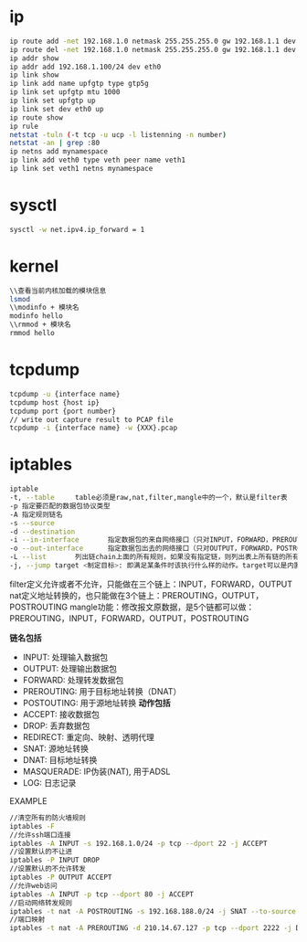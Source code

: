 # ip
```bash
ip route add -net 192.168.1.0 netmask 255.255.255.0 gw 192.168.1.1 dev eth0
ip route del -net 192.168.1.0 netmask 255.255.255.0 gw 192.168.1.1 dev eth0
ip addr show
ip addr add 192.168.1.100/24 dev eth0
ip link show 
ip link add name upfgtp type gtp5g
ip link set upfgtp mtu 1000
ip link set upfgtp up
ip link set dev eth0 up
ip route show
ip rule
netstat -tuln (-t tcp -u ucp -l listenning -n number)
netstat -an | grep :80
ip netns add mynamespace
ip link add veth0 type veth peer name veth1
ip link set veth1 netns mynamespace

```
# sysctl
```bash
sysctl -w net.ipv4.ip_forward = 1


```

# kernel
```bash
\\查看当前内核加载的模块信息
lsmod 
\\modinfo + 模块名
modinfo hello
\\rmmod + 模块名
rmmod hello
```

# tcpdump
```bash
tcpdump -u {interface name}
tcpdump host {host ip}
tcpdump port {port number}
// write out capture result to PCAP file
tcpdump -i {interface name} -w {XXX}.pcap


```


# iptables
```bash
iptable
-t, --table     table必须是raw,nat,filter,mangle中的一个，默认是filter表
-p 指定要匹配的数据包协议类型
-A 指定规则链名
-s --source
-d --destination
-i --in-interface       指定数据包的来自网络接口（只对INPUT，FORWARD，PREROUTING这三个链起作用）
-o --out-interface      指定数据包出去的网络接口（只对OUTPUT，FORWARD，POSTROUTING三个链起作用）
-L --list       列出链chain上面的所有规则，如果没有指定链，则列出表上所有链的所有规则
-j, --jump target <制定目标>: 即满足某条件时该执行什么样的动作。target可以是内置的目标，比如ACCEPT

```
filter定义允许或者不允许，只能做在三个链上：INPUT，FORWARD，OUTPUT
nat定义地址转换的，也只能做在3个链上：PREROUTING，OUTPUT，POSTROUTING
mangle功能：修改报文原数据，是5个链都可以做：PREROUTING，INPUT，FORWARD，OUTPUT，POSTROUTING

**链名包括**
- INPUT: 处理输入数据包
- OUTPUT: 处理输出数据包
- FORWARD: 处理转发数据包
- PREROUTING: 用于目标地址转换（DNAT）
- POSTOUTING: 用于源地址转换
**动作包括**
- ACCEPT: 接收数据包
- DROP: 丢弃数据包
- REDIRECT: 重定向、映射、透明代理
- SNAT: 源地址转换
- DNAT: 目标地址转换
- MASQUERADE: IP伪装(NAT), 用于ADSL
- LOG: 日志记录

EXAMPLE
```bash
//清空所有的防火墙规则
iptables -F
//允许ssh端口连接
iptables -A INPUT -s 192.168.1.0/24 -p tcp --dport 22 -j ACCEPT
//设置默认的不让进
iptables -P INPUT DROP
//设置默认的不允许转发
iptables -P OUTPUT ACCEPT
//允许web访问
iptables -A INPUT -p tcp --dport 80 -j ACCEPT
//启动网络转发规则
iptables -t nat -A POSTROUTING -s 192.168.188.0/24 -j SNAT --to-source 210.14.67.127
//端口映射
iptables -t nat -A PREROUTING -d 210.14.67.127 -p tcp --dport 2222 -j DNAT --to-dest 192.168.188.115
```